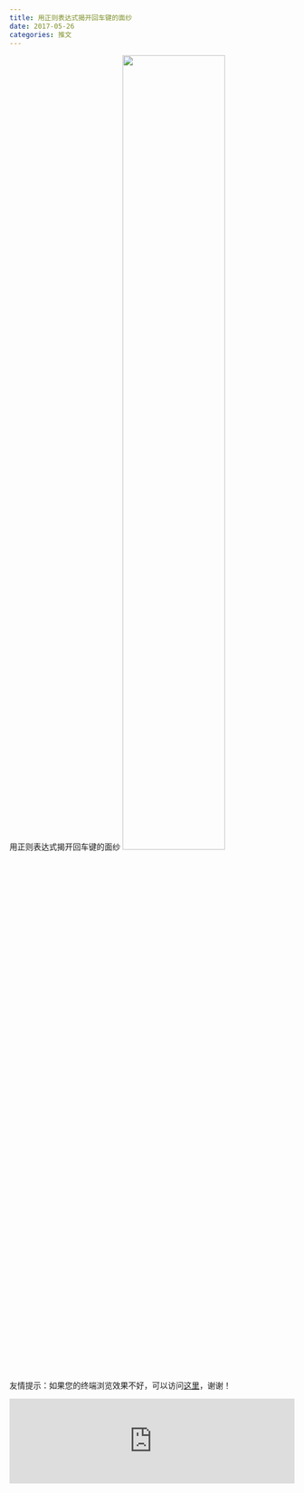 ```yaml
---
title: 用正则表达式揭开回车键的面纱
date: 2017-05-26
categories: 推文
---
```

用正则表达式揭开回车键的面纱
<img src="http://mmbiz.qpic.cn/mmbiz_jpg/ACviaWTBFxhYVh7gicV9ialk2X3NaxjmEfqSCcVqt8hwn04DU32RZRm6PL6pCyOsHrvicdic6BnJ4hgAibjTsI5PLKtw/0?wx_fmt=jpeg" style="width: 60%; height: auto;"/><!--more-->
友情提示：如果您的终端浏览效果不好，可以访问[这里](https://stata-club.github.io/stata_article/2017-05-26.html)，谢谢！
<iframe src="https://stata-club.github.io/stata_article/2017-05-26.html" id="iframepage" frameborder="0" scrolling="no" marginheight="0" marginwidth="0" width="100%" onLoad="iFrameHeight()"></iframe>
<script type="text/javascript" language="javascript">
function iFrameHeight() {
var ifm= document.getElementById("iframepage");
var subWeb = document.frames ? document.frames["iframepage"].document : ifm.contentDocument;   
if(ifm != null && subWeb != null) {
 ifm.height = subWeb.body.scrollHeight;
} 
} 
</script> 
